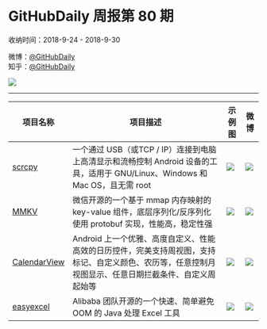 # GitHubDaily 周报第 80 期

收纳时间：2018-9-24 - 2018-9-30

微博：[@GitHubDaily](https://weibo.com/GitHubDaily)    
知乎：[@GitHubDaily](https://www.zhihu.com/people/githubdaily)

![](https://raw.githubusercontent.com/GitHubDaily/GitHubDaily/master/assets/weixin.png)

---

项目名称 | 项目描述 | 示例图 | 微博
--- | --- | --- | ---
[scrcpy](status.github_url) | 一个通过 USB（或TCP / IP）连接到电脑上高清显示和流畅控制 Android 设备的工具，适用于 GNU/Linux、Windows 和 Mac OS，且无需 root | ![](http://wx2.sinaimg.cn/large/006fiYtfly1fvr7jfql6qj30bv0got9n.jpg) | [![](https://raw.githubusercontent.com/GitHubDaily/GitHubDaily/master/assets/sina_logo.png)](https://weibo.com/5722964389/GBHEetQBd)
[MMKV](status.github_url) | 微信开源的一个基于 mmap 内存映射的 key-value 组件，底层序列化/反序列化使用 protobuf 实现，性能高，稳定性强 | ![](http://wx1.sinaimg.cn/large/006fiYtfly1fvoj26q7ohj31380po77d.jpg) | [![](https://raw.githubusercontent.com/GitHubDaily/GitHubDaily/master/assets/sina_logo.png)](https://weibo.com/5722964389/GBoNeaAij)
[CalendarView](status.github_url) |  Android 上一个优雅、高度自定义、性能高效的日历控件，完美支持周视图，支持标记、自定义颜色、农历等，任意控制月视图显示、任意日期拦截条件、自定义周起始等 | ![](http://wx1.sinaimg.cn/large/006fiYtfly1fvncxqo51aj31he3g0b29.jpg) | [![](https://raw.githubusercontent.com/GitHubDaily/GitHubDaily/master/assets/sina_logo.png)](https://weibo.com/5722964389/GBfmJEw43)
[easyexcel](status.github_url) |  Alibaba 团队开源的一个快速、简单避免 OOM 的 Java 处理 Excel 工具 | ![](http://wx3.sinaimg.cn/large/006fiYtfly1fvm9s62c16j312y0godgx.jpg) | [![](https://raw.githubusercontent.com/GitHubDaily/GitHubDaily/master/assets/sina_logo.png)](https://weibo.com/5722964389/GB5WerNFx)
